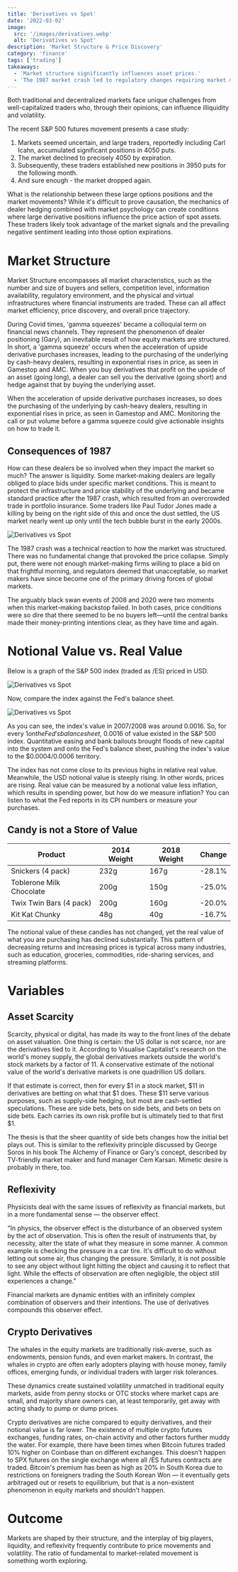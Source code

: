 ```yaml
---
title: 'Derivatives vs Spot'
date: '2022-03-02'
image:
  src: '/images/derivatives.webp'
  alt: 'Derivatives vs Spot'
description: 'Market Structure & Price Discovery'
category: 'finance'
tags: ['trading']
takeaways:
  - 'Market structure significantly influences asset prices.'
  - 'The 1987 market crash led to regulatory changes requiring market makers to provide liquidity, fundamentally altering market dynamics.'
---
```


Both traditional and decentralized markets face unique challenges from well-capitalized traders who, through their opinions, can influence illiquidity and volatility.

The recent S&P 500 futures movement presents a case study:

1. Markets seemed uncertain, and large traders, reportedly including Carl Icahn, accumulated significant positions in 4050 puts.
2. The market declined to precisely 4050 by expiration.
3. Subsequently, these traders established new positions in 3950 puts for the following month.
4. And sure enough - the market dropped again.

What is the relationship between these large options positions and the market movements? While it's difficult to prove causation, the mechanics of dealer hedging combined with market psychology can create conditions where large derivative positions influence the price action of spot assets. These traders likely took advantage of the market signals and the prevailing negative sentiment leading into those option expirations.

# Market Structure

Market Structure encompasses all market characteristics, such as the number and size of buyers and sellers, competition level, information availability, regulatory environment, and the physical and virtual infrastructures where financial instruments are traded. These can all affect market efficiency, price discovery, and overall price trajectory.

During Covid times, 'gamma squeezes' became a colloquial term on financial news channels. They represent the phenomenon of dealer positioning (Gary), an inevitable result of how equity markets are structured. In short, a 'gamma squeeze' occurs when the acceleration of upside derivative purchases increases, leading to the purchasing of the underlying by cash-heavy dealers, resulting in exponential rises in price, as seen in Gamestop and AMC. When you buy derivatives that profit on the upside of an asset (going long), a dealer can sell you the derivative (going short) and hedge against that by buying the underlying asset.

When the acceleration of upside derivative purchases increases, so does the purchasing of the underlying by cash-heavy dealers, resulting in exponential rises in price, as seen in Gamestop and AMC. Monitoring the call or put volume before a gamma squeeze could give actionable insights on how to trade it.

## Consequences of 1987

How can these dealers be so involved when they impact the market so much? The answer is liquidity. Some market-making dealers are legally obliged to place bids under specific market conditions. This is meant to protect the infrastructure and price stability of the underlying and became standard practice after the 1987 crash, which resulted from an overcrowded trade in portfolio insurance. Some traders like Paul Tudor Jones made a killing by being on the right side of this and once the dust settled, the US market nearly went up only until the tech bubble burst in the early 2000s.

![Derivatives vs Spot](/images/derivatives-2.webp)

The 1987 crash was a technical reaction to how the market was structured. There was no fundamental change that provoked the price collapse. Simply put, there were not enough market-making firms willing to place a bid on that frightful morning, and regulators deemed that unacceptable, so market makers have since become one of the primary driving forces of global markets.

The arguably black swan events of 2008 and 2020 were two moments when this market-making backstop failed. In both cases, price conditions were so dire that there seemed to be no buyers left—until the central banks made their money-printing intentions clear, as they have time and again.

# Notional Value vs. Real Value

Below is a graph of the S&P 500 index (traded as /ES) priced in USD.

![Derivatives vs Spot](/images/derivatives-3.webp)

Now, compare the index against the Fed's balance sheet.

![Derivatives vs Spot](/images/derivatives-4.webp)

As you can see, the index's value in 2007/2008 was around 0.0016. So, for every $1 on the Fed's balance sheet, ~$0.0016 of value existed in the S&P 500 index. Quantitative easing and bank bailouts brought floods of new capital into the system and onto the Fed's balance sheet, pushing the index's value to the $0.0004/0.0006 territory.

The index has not come close to its previous highs in relative real value. Meanwhile, the USD notional value is steeply rising. In other words, prices are rising. Real value can be measured by a notional value less inflation, which results in spending power, but how do we measure inflation? You can listen to what the Fed reports in its CPI numbers or measure your purchases.

## Candy is not a Store of Value

| Product                  | 2014 Weight | 2018 Weight | Change |
| ------------------------ | ----------- | ----------- | ------ |
| Snickers (4 pack)        | 232g        | 167g        | -28.1% |
| Toblerone Milk Chocolate | 200g        | 150g        | -25.0% |
| Twix Twin Bars (4 pack)  | 200g        | 160g        | -20.0% |
| Kit Kat Chunky           | 48g         | 40g         | -16.7% |

The notional value of these candies has not changed, yet the real value of what you are purchasing has declined substantially. This pattern of decreasing returns and increasing prices is typical across many industries, such as education, groceries, commodities, ride-sharing services, and streaming platforms.

# Variables

## Asset Scarcity

Scarcity, physical or digital, has made its way to the front lines of the debate on asset valuation. One thing is certain: the US dollar is not scarce, nor are the derivatives tied to it. According to Visualise Capitalist's research on the world's money supply, the global derivatives markets outside the world's stock markets by a factor of 11. A conservative estimate of the notional value of the world's derivative markets is one quadrillion US dollars.

If that estimate is correct, then for every $1 in a stock market, $11 in derivatives are betting on what that $1 does. These $11 serve various purposes, such as supply-side hedging, but most are cash-settled speculations. These are side bets, bets on side bets, and bets on bets on side bets. Each carries its own risk profile but is ultimately tied to that first $1.

The thesis is that the sheer quantity of side bets changes how the initial bet plays out. This is similar to the reflexivity principle discussed by George Soros in his book The Alchemy of Finance or Gary's concept, described by TV-friendly market maker and fund manager Cem Karsan. Mimetic desire is probably in there, too.

## Reflexivity

Physicists deal with the same issues of reflexivity as financial markets, but in a more fundamental sense — the observer effect.

"In physics, the observer effect is the disturbance of an observed system by the act of observation. This is often the result of instruments that, by necessity, alter the state of what they measure in some manner. A common example is checking the pressure in a car tire. It's difficult to do without letting out some air, thus changing the pressure. Similarly, it is not possible to see any object without light hitting the object and causing it to reflect that light. While the effects of observation are often negligible, the object still experiences a change."

Financial markets are dynamic entities with an infinitely complex combination of observers and their intentions. The use of derivatives compounds this observer effect.

## Crypto Derivatives

The whales in the equity markets are traditionally risk-averse, such as endowments, pension funds, and even market makers. In contrast, the whales in crypto are often early adopters playing with house money, family offices, emerging funds, or individual traders with larger risk tolerances.

These dynamics create sustained volatility unmatched in traditional equity markets, aside from penny stocks or OTC stocks where market caps are small, and majority share owners can, at least temporarily, get away with acting shady to pump or dump prices.

Crypto derivatives are niche compared to equity derivatives, and their notional value is far lower. The existence of multiple crypto futures exchanges, funding rates, on-chain activity and other factors further muddy the water. For example, there have been times when Bitcoin futures traded 10% higher on Coinbase than on different exchanges. This doesn't happen to SPX futures on the single exchange where all /ES futures contracts are traded. Bitcoin's premium has been as high as 20% in South Korea due to restrictions on foreigners trading the South Korean Won — it eventually gets arbitraged out or resets to equilibrium, but that is a non-existent phenomenon in equity markets and shouldn't happen.

# Outcome

Markets are shaped by their structure, and the interplay of big players, liquidity, and reflexivity frequently contribute to price movements and volatility. The ratio of fundamental to market-related movement is something worth exploring.

